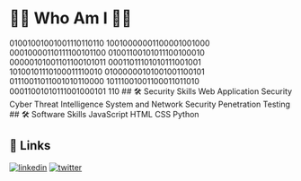 
<h1> 🕵️‍♂️ Who Am I 🕵️‍♂️ </h1> 
01001001001001110110110
10010000001100001001000
00010000110111100101100
01001100101011100100010
00000101001101100101011
00011011101010111001001
10100101110100011110010
01000000101001001100101
01110011011001010110000
10111001001100011011010
00011001010111001000101
110
## 🛠 Security Skills
Web Application Security
Cyber Threat Intelligence
System and Network Security
Penetration Testing
## 🛠 Software Skills
JavaScript
HTML
CSS
Python


## 🔗 Links
[![linkedin](https://img.shields.io/badge/linkedin-0A66C2?style=for-the-badge&logo=linkedin&logoColor=white)](https://www.linkedin.com/in/ilteris-kaan-pehlivan/)
[![twitter](https://img.shields.io/badge/twitter-1DA1F2?style=for-the-badge&logo=twitter&logoColor=white)](https://twitter.com/IlterisPehlivan)
